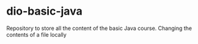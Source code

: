 # dio-basic-java
Repository to store all the content of the basic Java course. 
Changing the contents of a file locally